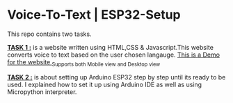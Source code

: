 # Voice-To-Text | ESP32-Setup

This repo contains two tasks.

[**TASK 1 :**](https://github.com/salehghulamqasim/Voice-To-Text---ESP32-Setup/tree/main/task1) is a website written using HTML,CSS & Javascript.This website converts voice to text based on the user chosen langauge.
[This is a Demo for the website ](https://myspeech2textsitedemo.000webhostapp.com)
<sub> Supports both Mobile view and Desktop view </sub> 
  
[**TASK 2 :**](https://github.com/salehghulamqasim/Voice-To-Text---ESP32-Setup/blob/main/ESP32%20setup%20steps/ESP32%20Setup%20steps.pdf) is about setting up Arduino ESP32 step by step until its ready to be used. I explained how to set it up using Arduino IDE as well as using Micropython interpreter.
  
